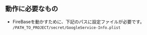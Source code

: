 ## 動作に必要なもの

- FireBaseを動かすために、下記のパスに設定ファイルが必要です。  
```/PATH_TO_PROJECT/secret/GoogleService-Info.plist```  
